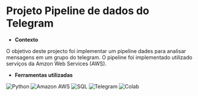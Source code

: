 # Projeto Pipeline de dados do Telegram

* **Contexto**

 O objetivo deste projecto foi implementar um pipeline dades para analisar mensagens em um grupo do telegram. O pipeline foi implementado utilizado serviços da Amzon Web Services (AWS).


* **Ferramentas utilizadas**

 ![Python](https://img.shields.io/badge/Python-black?style=flat-square&logo=python)
 ![Amazon AWS](https://img.shields.io/badge/AWS-black?style=flat-square&logo=amazon-aws)
![SQL](https://img.shields.io/badge/-SQL-black?style=flat-square&logo=sqlite)
![Telegram](https://img.shields.io/badge/-Telegram_Bots-blue?style=flat-square&logo=telegram)
![Colab](https://img.shields.io/badge/Colab-orange?style=flat&logo=googlecolab&logoColor=%23F9AB00)
